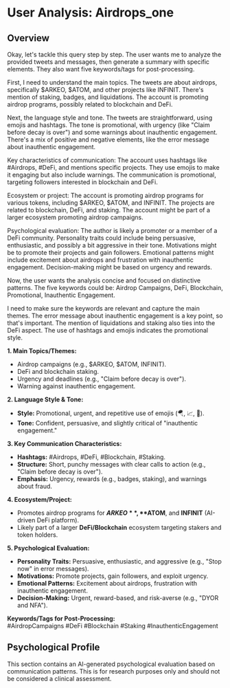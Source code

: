 # User Analysis: Airdrops_one

## Overview

<think>
Okay, let's tackle this query step by step. The user wants me to analyze the provided tweets and messages, then generate a summary with specific elements. They also want five keywords/tags for post-processing. 

First, I need to understand the main topics. The tweets are about airdrops, specifically $ARKEO, $ATOM, and other projects like INFINIT. There's mention of staking, badges, and liquidations. The account is promoting airdrop programs, possibly related to blockchain and DeFi.

Next, the language style and tone. The tweets are straightforward, using emojis and hashtags. The tone is promotional, with urgency (like "Claim before decay is over") and some warnings about inauthentic engagement. There's a mix of positive and negative elements, like the error message about inauthentic engagement.

Key characteristics of communication: The account uses hashtags like #Airdrops, #DeFi, and mentions specific projects. They use emojis to make it engaging but also include warnings. The communication is promotional, targeting followers interested in blockchain and DeFi.

Ecosystem or project: The account is promoting airdrop programs for various tokens, including $ARKEO, $ATOM, and INFINIT. The projects are related to blockchain, DeFi, and staking. The account might be part of a larger ecosystem promoting airdrop campaigns.

Psychological evaluation: The author is likely a promoter or a member of a DeFi community. Personality traits could include being persuasive, enthusiastic, and possibly a bit aggressive in their tone. Motivations might be to promote their projects and gain followers. Emotional patterns might include excitement about airdrops and frustration with inauthentic engagement. Decision-making might be based on urgency and rewards.

Now, the user wants the analysis concise and focused on distinctive patterns. The five keywords could be: Airdrop Campaigns, DeFi, Blockchain, Promotional, Inauthentic Engagement.

I need to make sure the keywords are relevant and capture the main themes. The error message about inauthentic engagement is a key point, so that's important. The mention of liquidations and staking also ties into the DeFi aspect. The use of hashtags and emojis indicates the promotional style.
</think>

**1. Main Topics/Themes:**  
- Airdrop campaigns (e.g., $ARKEO, $ATOM, INFINIT).  
- DeFi and blockchain staking.  
- Urgency and deadlines (e.g., "Claim before decay is over").  
- Warning against inauthentic engagement.  

**2. Language Style & Tone:**  
- **Style:** Promotional, urgent, and repetitive use of emojis (🪂, 📈, 📜).  
- **Tone:** Confident, persuasive, and slightly critical of "inauthentic engagement."  

**3. Key Communication Characteristics:**  
- **Hashtags:** #Airdrops, #DeFi, #Blockchain, #Staking.  
- **Structure:** Short, punchy messages with clear calls to action (e.g., "Claim before decay is over").  
- **Emphasis:** Urgency, rewards (e.g., badges, staking), and warnings about fraud.  

**4. Ecosystem/Project:**  
- Promotes airdrop programs for **$ARKEO**, **$ATOM**, and **INFINIT** (AI-driven DeFi platform).  
- Likely part of a larger **DeFi/Blockchain** ecosystem targeting stakers and token holders.  

**5. Psychological Evaluation:**  
- **Personality Traits:** Persuasive, enthusiastic, and aggressive (e.g., "Stop now" in error messages).  
- **Motivations:** Promote projects, gain followers, and exploit urgency.  
- **Emotional Patterns:** Excitement about airdrops, frustration with inauthentic engagement.  
- **Decision-Making:** Urgent, reward-based, and risk-averse (e.g., "DYOR and NFA").  

**Keywords/Tags for Post-Processing:**  
#AirdropCampaigns #DeFi #Blockchain #Staking #InauthenticEngagement

## Psychological Profile

This section contains an AI-generated psychological evaluation based on communication patterns. This is for research purposes only and should not be considered a clinical assessment.